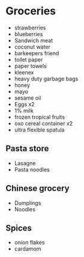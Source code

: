 # Groceries

- strawberries
- blueberries
- Sandwich meat
- coconut water
- barkeepers friend
- toilet paper
- paper towels
- kleenex
- heavy duty garbage bags
- honey
- mayo
- sesame oil
- Eggs x2
- 1% milk
- frozen tropical fruits
- oxo cereal container x2
- ultra flexible spatula

## Pasta store

- Lasagne
- Pasta noodles

## Chinese grocery

- Dumplings
- Noodles

## Spices

- onion flakes
- cardamom
